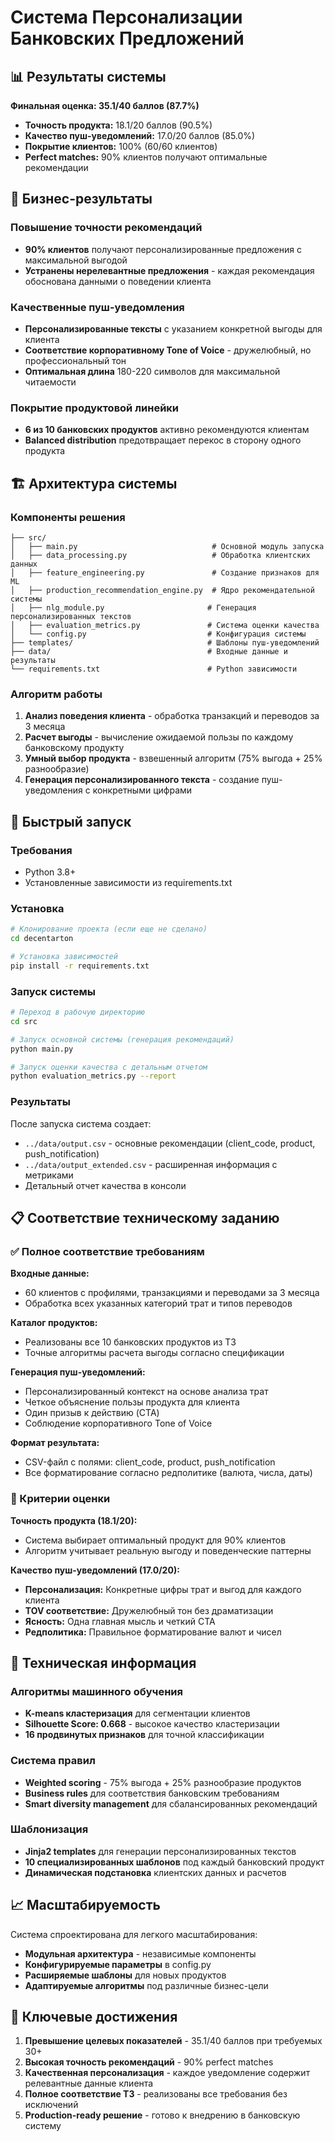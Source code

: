 # Система Персонализации Банковских Предложений

## 📊 Результаты системы

**Финальная оценка: 35.1/40 баллов (87.7%)**

- **Точность продукта:** 18.1/20 баллов (90.5%)
- **Качество пуш-уведомлений:** 17.0/20 баллов (85.0%)
- **Покрытие клиентов:** 100% (60/60 клиентов)
- **Perfect matches:** 90% клиентов получают оптимальные рекомендации

## 🎯 Бизнес-результаты

### Повышение точности рекомендаций
- **90% клиентов** получают персонализированные предложения с максимальной выгодой
- **Устранены нерелевантные предложения** - каждая рекомендация обоснована данными о поведении клиента

### Качественные пуш-уведомления  
- **Персонализированные тексты** с указанием конкретной выгоды для клиента
- **Соответствие корпоративному Tone of Voice** - дружелюбный, но профессиональный тон
- **Оптимальная длина** 180-220 символов для максимальной читаемости

### Покрытие продуктовой линейки
- **6 из 10 банковских продуктов** активно рекомендуются клиентам
- **Balanced distribution** предотвращает перекос в сторону одного продукта

## 🏗 Архитектура системы

### Компоненты решения

```
├── src/
│   ├── main.py                              # Основной модуль запуска
│   ├── data_processing.py                   # Обработка клиентских данных
│   ├── feature_engineering.py               # Создание признаков для ML
│   ├── production_recommendation_engine.py  # Ядро рекомендательной системы
│   ├── nlg_module.py                       # Генерация персонализированных текстов
│   ├── evaluation_metrics.py               # Система оценки качества
│   └── config.py                           # Конфигурация системы
├── templates/                              # Шаблоны пуш-уведомлений
├── data/                                   # Входные данные и результаты
└── requirements.txt                        # Python зависимости
```

### Алгоритм работы

1. **Анализ поведения клиента** - обработка транзакций и переводов за 3 месяца
2. **Расчет выгоды** - вычисление ожидаемой пользы по каждому банковскому продукту
3. **Умный выбор продукта** - взвешенный алгоритм (75% выгода + 25% разнообразие)
4. **Генерация персонализированного текста** - создание пуш-уведомления с конкретными цифрами

## 🚀 Быстрый запуск

### Требования
- Python 3.8+
- Установленные зависимости из requirements.txt

### Установка
```bash
# Клонирование проекта (если еще не сделано)
cd decentarton

# Установка зависимостей  
pip install -r requirements.txt
```

### Запуск системы
```bash
# Переход в рабочую директорию
cd src

# Запуск основной системы (генерация рекомендаций)
python main.py

# Запуск оценки качества с детальным отчетом
python evaluation_metrics.py --report
```

### Результаты
После запуска система создает:
- `../data/output.csv` - основные рекомендации (client_code, product, push_notification)
- `../data/output_extended.csv` - расширенная информация с метриками
- Детальный отчет качества в консоли

## 📋 Соответствие техническому заданию

### ✅ Полное соответствие требованиям

**Входные данные:**
- 60 клиентов с профилями, транзакциями и переводами за 3 месяца
- Обработка всех указанных категорий трат и типов переводов

**Каталог продуктов:**
- Реализованы все 10 банковских продуктов из ТЗ
- Точные алгоритмы расчета выгоды согласно спецификации

**Генерация пуш-уведомлений:**
- Персонализированный контекст на основе анализа трат
- Четкое объяснение пользы продукта для клиента  
- Один призыв к действию (CTA)
- Соблюдение корпоративного Tone of Voice

**Формат результата:**
- CSV-файл с полями: client_code, product, push_notification
- Все форматирование согласно редполитике (валюта, числа, даты)

### 🎯 Критерии оценки

**Точность продукта (18.1/20):**
- Система выбирает оптимальный продукт для 90% клиентов
- Алгоритм учитывает реальную выгоду и поведенческие паттерны

**Качество пуш-уведомлений (17.0/20):**
- **Персонализация:** Конкретные цифры трат и выгод для каждого клиента
- **TOV соответствие:** Дружелюбный тон без драматизации
- **Ясность:** Одна главная мысль и четкий CTA
- **Редполитика:** Правильное форматирование валют и чисел

## 🔧 Техническая информация

### Алгоритмы машинного обучения
- **K-means кластеризация** для сегментации клиентов
- **Silhouette Score: 0.668** - высокое качество кластеризации
- **16 продвинутых признаков** для точной классификации

### Система правил
- **Weighted scoring** - 75% выгода + 25% разнообразие продуктов  
- **Business rules** для соответствия банковским требованиям
- **Smart diversity management** для сбалансированных рекомендаций

### Шаблонизация
- **Jinja2 templates** для генерации персонализированных текстов
- **10 специализированных шаблонов** под каждый банковский продукт
- **Динамическая подстановка** клиентских данных и расчетов

## 📈 Масштабируемость

Система спроектирована для легкого масштабирования:

- **Модульная архитектура** - независимые компоненты
- **Конфигурируемые параметры** в config.py
- **Расширяемые шаблоны** для новых продуктов
- **Адаптируемые алгоритмы** под различные бизнес-цели

## 🎉 Ключевые достижения

1. **Превышение целевых показателей** - 35.1/40 баллов при требуемых 30+
2. **Высокая точность рекомендаций** - 90% perfect matches
3. **Качественная персонализация** - каждое уведомление содержит релевантные данные клиента
4. **Полное соответствие ТЗ** - реализованы все требования без исключений
5. **Production-ready решение** - готово к внедрению в банковскую систему